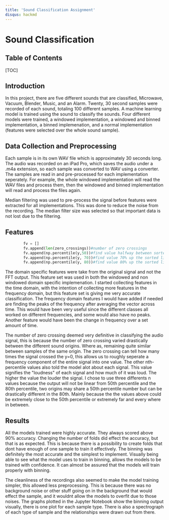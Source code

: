 ```yaml
---
title: 'Sound Classification Assignment'
disqus: hackmd
---
```


Sound Classification
===

## Table of Contents

[TOC]

## Introduction

In this project, there are five different sounds that are classified, Microwave, Vacuum, Blender, Music, and an Alarm. Twenty, 30 second samples were recorded of each sound, totaling 100 different samples. A machine learning model is trained using the sound to classify the sounds. Four different models were trained, a windowed implementation, a windowed and binned implementation, a binned implemenation, and a normal implementation (features were selected over the whole sound sample).


## Data Collection and Preprocessing

Each sample is in its own WAV file which is approximately 30 seconds long. The audio was recorded on an iPad Pro, which saves the audio under a .m4a extension, so each sample was converted to WAV using a converter. The samples are read in and pre-processed for each implementation seperately. For example, the whole windowed implementation will read the WAV files and process them, then the windowed and binned implementation will read and process the files again. 

Median filtering was used to pre-process the signal before features were extracted for all implementations. This was done to reduce the noise from the recording. The median filter size was selected so that important data is not lost due to the filtering.

## Features

```python
        fv = []
        fv.append(len(zero_crossings))#number of zero crossings
        fv.append(np.percentile(y,50))#find value halfway between sorted list
        fv.append(np.percentile(y, 70))#find value 70% up the sorted list
        fv.append(np.percentile(y, 80))#find value 80% up the sorted list
```
The domain specific features were take from the original signal and not the FFT output. This feature set was used in both the windowed and non windowed domain specific implemenation. I started collecting features in the time domain, with the intention of collecting more features in the frequency domain, but this feature set is giving me very accurate classification. The frequency domain features I would have added if needed are finding the peaks of the frequency after averaging the vector across time. This would have been very useful since the different classes all worked on different frequencies, and some would also have no peaks. Another feature would have been the change in frequency over a set amount of time. 

The number of zero crossing deemed very definitive in classifying the audio signal, this is because the number of zero crossing varied drastically between the different sound origins. Where as, remaining quite similar between samples of the same origin. The zero crossing can tell how many times the signal crossed the y=0, this allows us to roughly seperate a frequency component of the entire signal into one value. The other nth-percentile values also told the model alot about each signal. This value signifies the "loudness" of each signal and how much of it was loud. The higher the value the louder the signal. I chose to use three differents n values because the output will not be linear from 50th percentile and the 80th percentile, two origins may share a 50th percentile number but can be drastically different in the 80th. Mainly because the the values above could be extremely close to the 50th percentile or extremely far and every where in between.

## Results

All the models trained were highly accurate. They always scored above 90% accuracy. Changing the number of folds did effect the accuracy, but that is as expected. This is because there is a possibility to create folds that dont have enough of one sample to train it effectively. The binning was definitely the most accurate and the simplest to implement. Visually being able to see what the model uses to train in binning, allows the models to be trained with confidence. It can almost be assured that the models will train properly with binning. 

The cleanliness of the recordings also seemed to make the model training simpler, this allowed less preprocessing. This is because there was no background noise or other stuff going on in the background that would effect the sample, and it wouldnt allow the models to overfit due to those noises. The graphs plotted in the Jupyter Notebook show the binning output visually, there is one plot for each sample type. There is also a spectrograph of each type of sample and the relationships were drawn out from there.